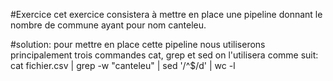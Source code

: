 #Exercice 
cet exercice consistera à mettre en place une pipeline donnant le nombre de commune ayant pour nom canteleu.


#solution:
pour mettre en place cette pipeline nous utiliserons principalement trois commandes cat, grep et sed 
on l'utilisera comme suit:
cat fichier.csv | grep -w "canteleu" | sed '/^$/d' | wc -l
